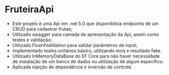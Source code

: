 # FruteiraApi

- Este projeto é uma Api em .net 5.0 que disponibiliza endpoints de um CRUD para cadastrar frutas;
- Utilizado swagger para camada de apresentação da Api, assim como testes e validação;
- Utilizado FluentValidation para validar parâmetros de input;
- Implementado testes unitários básico, utilizando moq e resultado fake.
- Utilizado InMemoryDataBase do EF Core para não haver necessidade de instalação de um banco de dados ou utilização de algum específico.
- Aplicada injeção de dependência e inversão de controle.
